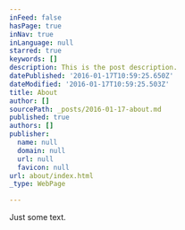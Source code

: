 ```yaml
---
inFeed: false
hasPage: true
inNav: true
inLanguage: null
starred: true
keywords: []
description: This is the post description.
datePublished: '2016-01-17T10:59:25.650Z'
dateModified: '2016-01-17T10:59:25.503Z'
title: About
author: []
sourcePath: _posts/2016-01-17-about.md
published: true
authors: []
publisher:
  name: null
  domain: null
  url: null
  favicon: null
url: about/index.html
_type: WebPage

---
```

Just some text.
